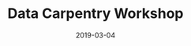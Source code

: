 ---
title: Data Carpentry Workshop
date: 2019-03-04
end_date: 2019-03-05
instructors:
- Stephanie Thiede
- Zena Lapp
helpers:
- Mike Wolfe
site: https://UMSWC.github.io/2019-03-04-umich-genomics
etherpad: http://pad.software-carpentry.org/2019-03-04-umich-genomics
eventbrite: 
material: Command Line, Programming in R
audience: 
---